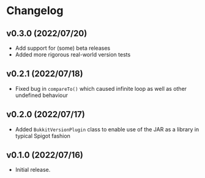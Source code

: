 Changelog
=========

v0.3.0 (2022/07/20)
-------------------

* Add support for (some) beta releases
* Added more rigorous real-world version tests

v0.2.1 (2022/07/18)
-------------------

* Fixed bug in `compareTo()` which caused infinite loop
  as well as other undefined behaviour

v0.2.0 (2022/07/17)
-------------------

* Added `BukkitVersionPlugin` class to enable use of the JAR
  as a library in typical Spigot fashion

v0.1.0 (2022/07/16)
-------------------

* Initial release.
